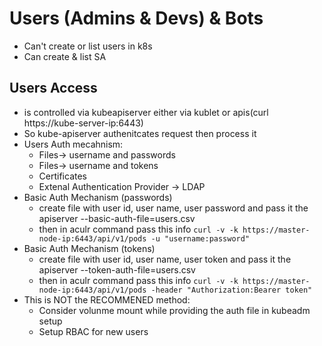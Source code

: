 # Users (Admins & Devs) & Bots
- Can't create or list users in k8s
- Can create & list SA
## Users Access
- is controlled via kubeapiserver either via kublet or apis(curl https://kube-server-ip:6443)
- So kube-apiserver authenitcates request then process it
- Users Auth mecahnism:
  - Files-> username and passwords
  - Files-> username and tokens
  - Certificates
  - Extenal Authentication Provider -> LDAP
- Basic Auth Mechanism (passwords)
  - create file with user id, user name, user password and pass it the apiserver --basic-auth-file=users.csv
  - then in aculr command pass this info `curl -v -k https://master-node-ip:6443/api/v1/pods -u "username:password"`
- Basic Auth Mechanism (tokens)
  - create file with user id, user name, user token and pass it the apiserver --token-auth-file=users.csv
  - then in aculr command pass this info `curl -v -k https://master-node-ip:6443/api/v1/pods -header "Authorization:Bearer token"`
- This is NOT the RECOMMENED method:
  - Consider volunme mount while providing the auth file in kubeadm setup
  - Setup RBAC for new users